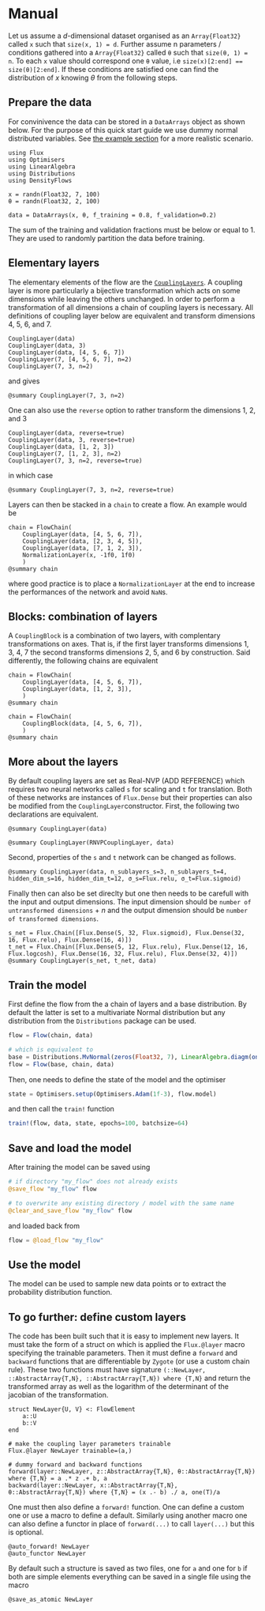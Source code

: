 # Manual

Let us assume a $d$-dimensional dataset organised as an `Array{Float32}` called `x` such that `size(x, 1) = d`. Further assume n parameters / conditions gathered into a `Array{Float32}` called `θ` such that `size(θ, 1) = n`. To each `x` value should correspond one `θ` value, i.e `size(x)[2:end] == size(θ)[2:end]`. If these conditions are satisfied one can find the distribution of $x$ knowing $\theta$ from the following steps.

## Prepare the data

For convinivence the data can be stored in a `DataArrays` object as shown below. For the purpose of this quick start guide we use dummy normal distributed variables. See [the example section](./example.md) for a more realistic scenario. 

```@example guide
using Flux
using Optimisers
using LinearAlgebra
using Distributions
using DensityFlows

x = randn(Float32, 7, 100)
θ = randn(Float32, 2, 100)

data = DataArrays(x, θ, f_training = 0.8, f_validation=0.2)
```

The sum of the training and validation fractions must be below or equal to 1. They are used to randomly partition the data before training.

## Elementary layers

The elementary elements of the flow are the [`CouplingLayers`](./api_coupling.md). A coupling layer is more particularly a bijective transformation which acts on some dimensions while leaving the others unchanged. In order to perform a transformation of all dimensions a chain of coupling layers is necessary. All definitions of coupling layer below are equivalent and transform dimensions 4, 5, 6, and 7.
```@example guide; continued=true
CouplingLayer(data)
CouplingLayer(data, 3)
CouplingLayer(data, [4, 5, 6, 7])
CouplingLayer(7, [4, 5, 6, 7], n=2)
CouplingLayer(7, 3, n=2)
```
and gives
```@example guide
@summary CouplingLayer(7, 3, n=2)
```
One can also use the `reverse` option to rather transform the dimensions 1, 2, and 3
```@example guide; continued=true
CouplingLayer(data, reverse=true)
CouplingLayer(data, 3, reverse=true)
CouplingLayer(data, [1, 2, 3])
CouplingLayer(7, [1, 2, 3], n=2)
CouplingLayer(7, 3, n=2, reverse=true)
```
in which case
```@example guide
@summary CouplingLayer(7, 3, n=2, reverse=true)
```

Layers can then be stacked in a `chain` to create a flow. An example would be
```@example guide
chain = FlowChain(
    CouplingLayer(data, [4, 5, 6, 7]), 
    CouplingLayer(data, [2, 3, 4, 5]), 
    CouplingLayer(data, [7, 1, 2, 3]), 
    NormalizationLayer(x, -1f0, 1f0)
    )
@summary chain
```
where good practice is to place a `NormalizationLayer` at the end to increase the performances of the network and avoid `NaN`s.

## Blocks: combination of layers

A `CouplingBlock` is a combination of two layers, with complentary transformations on axes. That is, if the first layer transforms dimensions 1, 3, 4, 7 the second transforms dimensions 2, 5, and 6 by construction. Said differently, the following chains are equivalent

```@example guide
chain = FlowChain(
    CouplingLayer(data, [4, 5, 6, 7]), 
    CouplingLayer(data, [1, 2, 3]), 
    )
@summary chain
```

```@example guide
chain = FlowChain(
    CouplingBlock(data, [4, 5, 6, 7]), 
    )
@summary chain
```

## More about the layers

By default coupling layers are set as Real-NVP (ADD REFERENCE) which requires two neural networks called `s` for scaling and `t` for translation. Both of these networks are instances of `Flux.Dense` but their properties can also be modified from the `CouplingLayer`constructor. First, the following two declarations are equivalent.
```@example guide
@summary CouplingLayer(data)
```
```@example guide
@summary CouplingLayer(RNVPCouplingLayer, data)
```
Second, properties of the `s` and `t` network can be changed as follows.
```@example guide
@summary CouplingLayer(data, n_sublayers_s=3, n_sublayers_t=4, hidden_dim_s=16, hidden_dim_t=12, σ_s=Flux.relu, σ_t=Flux.sigmoid)
```
Finally then can also be set direclty but one then needs to be carefull with the input and output dimensions. The input dimension should be `number of untransformed dimensions` + $n$ and the output dimension should be `number of transformed dimensions`.
```@example guide
s_net = Flux.Chain([Flux.Dense(5, 32, Flux.sigmoid), Flux.Dense(32, 16, Flux.relu), Flux.Dense(16, 4)])
t_net = Flux.Chain([Flux.Dense(5, 12, Flux.relu), Flux.Dense(12, 16, Flux.logcosh), Flux.Dense(16, 32, Flux.relu), Flux.Dense(32, 4)])
@summary CouplingLayer(s_net, t_net, data)
```

## Train the model

First define the flow from the a chain of layers and a base distribution. By default the latter is set to a multivariate Normal distribution but any distribution from the `Distributions` package can be used.
```julia
flow = Flow(chain, data)

# which is equivalent to
base = Distributions.MvNormal(zeros(Float32, 7), LinearAlgebra.diagm(ones(FLoat32, 7)))
flow = Flow(base, chain, data)
```
Then, one needs to define the state of the model and the optimiser
```julia
state = Optimisers.setup(Optimisers.Adam(1f-3), flow.model)
```
and then call the `train!` function
```julia
train!(flow, data, state, epochs=100, batchsize=64)
```

## Save and load the model

After training the model can be saved using
```julia
# if directory "my_flow" does not already exists
@save_flow "my_flow" flow

# to overwrite any existing directory / model with the same name
@clear_and_save_flow "my_flow" flow 
```
and loaded back from
```julia
flow = @load_flow "my_flow"
```


## Use the model

The model can be used to sample new data points or to extract the probability distribution function.


## To go further: define custom layers

The code has been built such that it is easy to implement new layers. It must take the form of a struct on which is applied the `Flux.@layer` macro specifying the trainable parameters. Then it must define a `forward` and `backward` functions that are differentiable by `Zygote` (or use a custom chain rule). These two functions must have signature `(::NewLayer, ::AbstractArray{T,N}, ::AbstractArray{T,N}) where {T,N}` and return the transformed array as well as the logarithm of the determinant of the jacobian of the transformation.

```@example guide
struct NewLayer{U, V} <: FlowElement
    a::U
    b::V
end

# make the coupling layer parameters trainable
Flux.@layer NewLayer trainable=(a,)

# dummy forward and backward functions
forward(layer::NewLayer, z::AbstractArray{T,N}, θ::AbstractArray{T,N}) where {T,N} = a .* z .+ b, a
backward(layer::NewLayer, x::AbstractArray{T,N}, θ::AbstractArray{T,N}) where {T,N} = (x .- b) ./ a, one(T)/a
```

One must then also define a `forward!` function. One can define a custom one or use a macro to define a default. Similarly using another macro one can also define a functor in place of `forward(...)` to call `layer(...)` but this is optional.
```@example guide
@auto_forward! NewLayer
@auto_functor NewLayer
```

By default such a structure is saved as two files, one for `a` and one for `b` if both are simple elements everything can be saved in a single file using the macro
```@example guide
@save_as_atomic NewLayer
```


